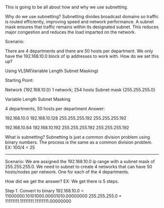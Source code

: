 This is going to be all about how and why we use subnetting. 

Why do we use subnetting?
Subnetting divides broadcast domains so traffic is routed efficiently, improving speed and network performance. A subnet mask ensures that traffic remains within its designated subnet. This reduces major congestion and reduces the load imparted on the network.


Scenario:

There are 4 departments and there are 50 hosts per department. We only have the 192.168.10.0 block of ip addresses to work with. How do we set this up?

Using VLSM(Variable Length Subnet Masking)

Starting Point:

Network  {192.168.10.0}   1 network; 254 hosts
Subnet mask {255.255.255.0}

Variable Length Subnet Masking

4 departments, 50 hosts per department
Answer:

192.168.10.0            192.168.10.128
255.255.255.192         255.255.255.192

192.168.10.64           192.168.10.192
255.255.255.192         255.255.255.192

What is subnetting?
Subnetting is just a common division problem using binary numbers. The process is the same as a common division problem.
EX:
100/4 = 25

-----------------------------------------------------------------------------------------------------

Scenario: We are assigned the 192.168.10.0 ip range with a subnet mask of 255.255.255.0. We need to subnet to create 4 networks that can have 50 hosts/nodes per network. One for each of the 4 departments.


How did we get the answer?
EX: We get there is 5 steps.

Step 1. Convert to binary
192.168.10.0 = 11000000.10101000.00001010.00000000
255.255.255.0 = 11111111.11111111.11111111.00000000












